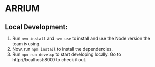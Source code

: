 # ARRIUM

## Local Development:

1. Run `nvm install` and `nvm use` to install and use the Node version the team is using.
2. Now, run `npm install` to install the dependencies.
3. Run `npm run develop` to start developing locally. Go to http://localhost:8000 to check it out.
##
